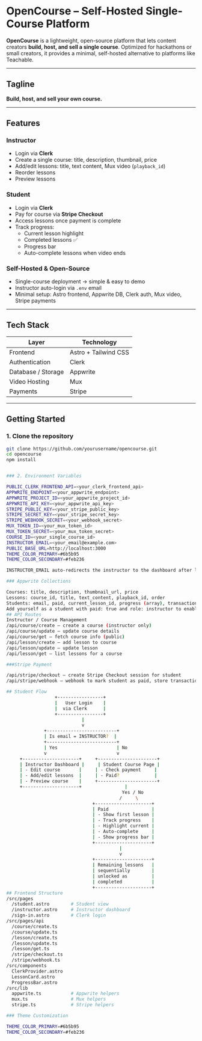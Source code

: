 # OpenCourse – Self-Hosted Single-Course Platform

**OpenCourse** is a lightweight, open-source platform that lets content creators **build, host, and sell a single course**. Optimized for hackathons or small creators, it provides a minimal, self-hosted alternative to platforms like Teachable.

---

## **Tagline**
**Build, host, and sell your own course.**

---

## **Features**

### Instructor
- Login via **Clerk**  
- Create a single course: title, description, thumbnail, price  
- Add/edit lessons: title, text content, Mux video (`playback_id`)  
- Reorder lessons  
- Preview lessons  

### Student
- Login via **Clerk**  
- Pay for course via **Stripe Checkout**  
- Access lessons once payment is complete  
- Track progress:  
  - Current lesson highlight  
  - Completed lessons ✅  
  - Progress bar  
  - Auto-complete lessons when video ends  

### Self-Hosted & Open-Source
- Single-course deployment → simple & easy to demo  
- Instructor auto-login via `.env` email  
- Minimal setup: Astro frontend, Appwrite DB, Clerk auth, Mux video, Stripe payments  

---

## **Tech Stack**

| Layer             | Technology                     |
|------------------|--------------------------------|
| Frontend         | Astro + Tailwind CSS           |
| Authentication   | Clerk                         |
| Database / Storage| Appwrite                      |
| Video Hosting    | Mux                            |
| Payments         | Stripe                         |

---

## **Getting Started**

### 1. Clone the repository
```bash
git clone https://github.com/yourusername/opencourse.git
cd opencourse
npm install


### 2. Environment Variables

PUBLIC_CLERK_FRONTEND_API=<your_clerk_frontend_api>
APPWRITE_ENDPOINT=<your_appwrite_endpoint>
APPWRITE_PROJECT_ID=<your_appwrite_project_id>
APPWRITE_API_KEY=<your_appwrite_api_key>
STRIPE_PUBLIC_KEY=<your_stripe_public_key>
STRIPE_SECRET_KEY=<your_stripe_secret_key>
STRIPE_WEBHOOK_SECRET=<your_webhook_secret>
MUX_TOKEN_ID=<your_mux_token_id>
MUX_TOKEN_SECRET=<your_mux_token_secret>
COURSE_ID=<your_single_course_id>
INSTRUCTOR_EMAIL=<your_email@example.com>
PUBLIC_BASE_URL=http://localhost:3000
THEME_COLOR_PRIMARY=#6b5b95
THEME_COLOR_SECONDARY=#feb236

INSTRUCTOR_EMAIL auto-redirects the instructor to the dashboard after login.

### Appwrite Collections

Courses: title, description, thumbnail_url, price
Lessons: course_id, title, text_content, playback_id, order
Students: email, paid, current_lesson_id, progress (array), transaction_id
Add yourself as a student with paid: true and role: instructor to enable dashboard access.
## API Routes
Instructor / Course Management
/api/course/create – create a course (instructor only)
/api/course/update – update course details
/api/course/get – fetch course info (public)
/api/lesson/create – add lesson to course
/api/lesson/update – update lesson
/api/lesson/get – list lessons for a course

###Stripe Payment

/api/stripe/checkout – create Stripe Checkout session for student
/api/stripe/webhook – webhook to mark student as paid, store transaction_id, initialize progress

## Student Flow
                  +-----------------+
                  |   User Login    |
                  |  via Clerk      |
                  +-----------------+
                            |
                            v
              +--------------------------+
              | Is email = INSTRUCTOR?  |
              +--------------------------+
              | Yes                      | No
              v                          v
     +---------------------+     +----------------------+
     | Instructor Dashboard |     | Student Course Page |
     | - Edit course       |     | - Check payment     |
     | - Add/edit lessons  |     | - Paid?             |
     | - Preview course    |     +----------------------+
     +---------------------+                |
                                           Yes / No
                                          /     \
                                +---------------------+
                                | Paid                |
                                | - Show first lesson |
                                | - Track progress    |
                                | - Highlight current |
                                | - Auto-complete     |
                                | - Show progress bar |
                                +---------------------+
                                          |
                                          v
                                +---------------------+
                                | Remaining lessons   |
                                | sequentially        |
                                | unlocked as         |
                                | completed           |
                                +---------------------+
## Frontend Structure
/src/pages
  /student.astro        # Student view
  /instructor.astro     # Instructor dashboard
  /sign-in.astro        # Clerk login
/src/pages/api
  /course/create.ts
  /course/update.ts
  /lesson/create.ts
  /lesson/update.ts
  /lesson/get.ts
  /stripe/checkout.ts
  /stripe/webhook.ts
/src/components
  ClerkProvider.astro
  LessonCard.astro
  ProgressBar.astro
/src/lib
  appwrite.ts           # Appwrite helpers
  mux.ts                # Mux helpers
  stripe.ts             # Stripe helpers

### Theme Customization

THEME_COLOR_PRIMARY=#6b5b95
THEME_COLOR_SECONDARY=#feb236
